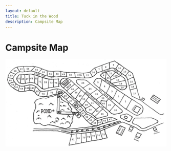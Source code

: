 ```yaml
---
layout: default
title: Tuck in the Wood
description: Campsite Map
---
```


# Campsite Map

![Map](/assets/images/tuckmap.jpg)
